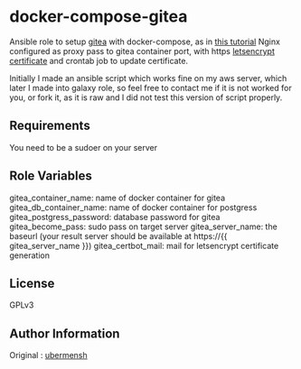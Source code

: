 docker-compose-gitea
=================

Ansible role to setup [gitea](https://github.com/go-gitea/gitea) with docker-compose, as in [this tutorial](https://docs.gitea.io/en-us/install-with-docker)
Nginx configured as proxy pass to gitea container port, with https [letsencrypt certificate](https://certbot.eff.org) and crontab job to update certificate.

Initially I made an ansible script which works fine on my aws server, which later I made into galaxy role, so feel free to contact me if it is not worked for you, or fork it, as it is raw and I did not test this version of script properly.

Requirements
--------------
You need to be a sudoer on your server

Role Variables
--------------
gitea_container_name: name of docker container for gitea
gitea_db_container_name: name of docker container for postgress
gitea_postgress_password: database password for gitea
gitea_become_pass: sudo pass on target server
gitea_server_name: the baseurl (your result server should be available at https://{{ gitea_server_name }})
gitea_certbot_mail: mail for letsencrypt certificate generation

License
-------
GPLv3

Author Information
------------------
Original : [ubermensh](https://github.com/ubermensh)
